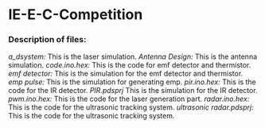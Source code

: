 # IE-E-C-Competition
### Description of files:
<em>a_dsystem:</em> This is the laser simulation.
<em>Antenna Design:</em> This is the antenna simulation.
<em>code.ino.hex:</em> This is the code for emf detector and thermistor.
<em>emf detector:</em> This is the simulation for the emf detector and thermistor.
<em>emp pulse:</em> This is the simulation for generating emp.
<em>pir.ino.hex:</em> This is the code for the IR detector.
<em>PIR.pdsprj</em> This is the simulation for the IR detector.
<em>pwm.ino.hex:</em> This is the code for the laser generation part.
<em>radar.ino.hex:</em> This is the code for the ultrasonic tracking system.
<em>ultrasonic radar.pdsprj:</em> This is the code for the ultrasonic tracking system.

